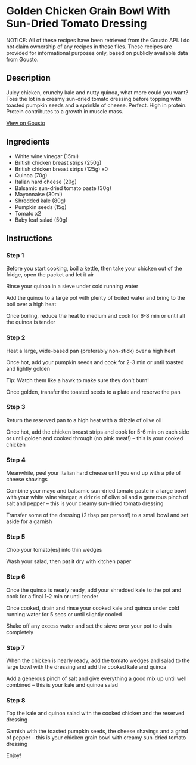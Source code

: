 # Golden Chicken Grain Bowl With Sun-Dried Tomato Dressing

NOTICE: All of these recipes have been retrieved from the Gousto API. I do not claim ownership of any recipes in these files. These recipes are provided for informational purposes only, based on publicly available data from Gousto.

## Description

Juicy chicken, crunchy kale and nutty quinoa, what more could you want? Toss the lot in a creamy sun-dried tomato dressing before topping with toasted pumpkin seeds and a sprinkle of cheese. Perfect. High in protein. Protein contributes to a growth in muscle mass.

[View on Gousto](https://www.gousto.co.uk/recipes/cookbook/hp-golden-chicken-grain-bowl-with-creamy-sundried-tomato-dressing)

## Ingredients

- White wine vinegar (15ml)
- British chicken breast strips (250g)
- British chicken breast strips (125g) x0
- Quinoa (70g)
- Italian hard cheese (20g)
- Balsamic sun-dried tomato paste (30g)
- Mayonnaise (30ml)
- Shredded kale (80g)
- Pumpkin seeds (15g)
- Tomato x2
- Baby leaf salad (50g)

## Instructions


### Step 1

Before you start cooking, boil a kettle, then take your chicken out of the fridge, open the packet and let it air

Rinse your quinoa in a sieve under cold running water

Add the quinoa to a large pot with plenty of boiled water and bring to the boil over a high heat

Once boiling, reduce the heat to medium and cook for 6-8 min or until all the quinoa is tender


### Step 2

Heat a large, wide-based pan (preferably non-stick) over a high heat

Once hot, add your pumpkin seeds and cook for 2-3 min or until toasted and lightly golden

Tip: Watch them like a hawk to make sure they don’t burn!

Once golden, transfer the toasted seeds to a plate and reserve the pan


### Step 3

Return the reserved pan to a high heat with a drizzle of olive oil

Once hot, add the chicken breast strips and cook for 5-6 min on each side or until golden and cooked through (no pink meat!) – this is your cooked chicken


### Step 4

Meanwhile, peel your Italian hard cheese until you end up with a pile of cheese shavings

Combine your mayo and balsamic sun-dried tomato paste in a large bowl with your white wine vinegar, a drizzle of olive oil and a generous pinch of salt and pepper – this is your creamy sun-dried tomato dressing

Transfer some of the dressing (2 tbsp per person!) to a small bowl and set aside for a garnish


### Step 5

Chop your tomato[es] into thin wedges

Wash your salad, then pat it dry with kitchen paper


### Step 6

Once the quinoa is nearly ready, add your shredded kale to the pot and cook for a final 1-2 min or until tender

Once cooked, drain and rinse your cooked kale and quinoa under cold running water for 5 secs or until slightly cooled

Shake off any excess water and set the sieve over your pot to drain completely


### Step 7

When the chicken is nearly ready, add the tomato wedges and salad to the large bowl with the dressing and add the cooked kale and quinoa

Add a generous pinch of salt and give everything a good mix up until well combined – this is your kale and quinoa salad

### Step 8

Top the kale and quinoa salad with the cooked chicken and the reserved dressing

Garnish with the toasted pumpkin seeds, the cheese shavings and a grind of pepper – this is your chicken grain bowl with creamy sun-dried tomato dressing

Enjoy!

